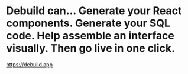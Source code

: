 # Debuild can... Generate your React components. Generate your SQL code. Help assemble an interface visually. Then go live in one click. 
https://debuild.app
